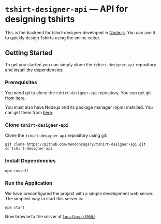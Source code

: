 # `tshirt-designer-api` — API for designing tshirts

This is the backend for tshirt-designer developed in [Node.js][node]. You can use it
to quickly design Tshirts using the online editor.

## Getting Started

To get you started you can simply clone the `tshirt-designer-api` repository and install the dependencies:

### Prerequisites

You need git to clone the `tshirt-designer-api` repository. You can get git from [here][git].

You must also have Node.js and its package manager (npm) installed. You can get them from [here][node].

### Clone `tshirt-designer-api`

Clone the `tshirt-designer-api` repository using git:

```
git clone https://github.com/mendoncagary/tshirt-designer-api.git
cd tshirt-designer-api
```

### Install Dependencies

```
npm install
```

### Run the Application

We have preconfigured the project with a simple development web server. The simplest way to start
this server is:

```
npm start
```

Now browse to the server at [`localhost:3000/`][local-app-url].




[angularjs]: https://angularjs.org/
[bower]: http://bower.io/
[git]: https://git-scm.com/
[http-server]: https://github.com/indexzero/http-server
[jasmine]: https://jasmine.github.io/
[jdk]: https://wikipedia.org/wiki/Java_Development_Kit
[jdk-download]: http://www.oracle.com/technetwork/java/javase/downloads
[karma]: https://karma-runner.github.io/
[local-app-url]: http://localhost:3000
[node]: https://nodejs.org/
[npm]: https://www.npmjs.org/
[protractor]: http://www.protractortest.org/
[selenium]: http://docs.seleniumhq.org/
[travis]: https://travis-ci.org/
[travis-docs]: https://docs.travis-ci.com/user/getting-started
